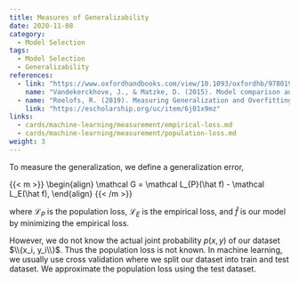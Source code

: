 ```yaml
---
title: Measures of Generalizability
date: 2020-11-08
category:
  - Model Selection
tags:
  - Model Selection
  - Generalizability
references:
  - link: "https://www.oxfordhandbooks.com/view/10.1093/oxfordhb/9780199957996.001.0001/oxfordhb-9780199957996-e-14"
    name: "Vandekerckhove, J., & Matzke, D. (2015). Model comparison and the principle of parsimony. Oxford Library of Psychology."
  - name: "Roelofs, R. (2019). Measuring Generalization and Overfitting in Machine Learning. Doctoral Dissertation, UC Berkeley, 1–171."
    link: "https://escholarship.org/uc/item/6j01x9mz"
links:
  - cards/machine-learning/measurement/empirical-loss.md
  - cards/machine-learning/measurement/population-loss.md
weight: 3
---
```


To measure the generalization, we define a generalization error,

{{< m >}}
\begin{align}
\mathcal G = \mathcal L_{P}(\hat f) - \mathcal L_E(\hat f),
\end{align}
{{< /m >}}

where $\mathcal L_{P}$ is the population loss, $\mathcal L_E$ is the empirical loss, and $\hat f$ is our model by minimizing the empirical loss.

However, we do not know the actual joint probability $p(x, y)$ of our dataset $\\{x_i, y_i\\}$. Thus the population loss is not known. In machine learning, we usually use cross validation where we split our dataset into train and test dataset. We approximate the population loss using the test dataset.